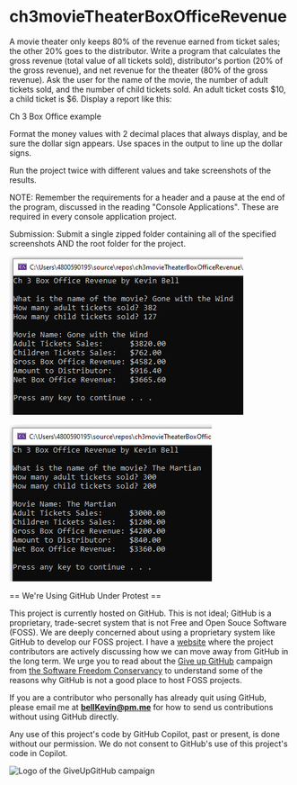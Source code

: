 # ch3movieTheaterBoxOfficeRevenue
A movie theater only keeps 80% of the revenue earned from ticket sales; the other 20% goes to the distributor. Write a program that calculates the gross revenue (total value of all tickets sold), distributor's portion (20% of the gross revenue), and net revenue for the theater (80% of the gross revenue). Ask the user for the name of the movie, the number of adult tickets sold, and the number of child tickets sold. An adult ticket costs $10, a child ticket is $6. Display a report like this:

Ch 3 Box Office example

Format the money values with 2 decimal places that always display, and be sure the dollar sign appears. Use spaces in the output to line up the dollar signs.

Run the project twice with different values and take screenshots of the results.

 

NOTE: Remember the requirements for a header and a pause at the end of the program, discussed in the reading "Console Applications". These are required in every console application project.

Submission: Submit a single zipped folder containing all of the specified screenshots AND the root folder for the project.

![1](https://github.com/bell-kevin/ch3movieTheaterBoxOfficeRevenue/blob/main/revenue1.PNG)

![2](https://github.com/bell-kevin/ch3movieTheaterBoxOfficeRevenue/blob/main/revenue2.PNG)

== We're Using GitHub Under Protest ==

This project is currently hosted on GitHub.  This is not ideal; GitHub is a
proprietary, trade-secret system that is not Free and Open Souce Software
(FOSS).  We are deeply concerned about using a proprietary system like GitHub
to develop our FOSS project. I have a [website](https://bellKevin.me) where the
project contributors are actively discussing how we can move away from GitHub
in the long term.  We urge you to read about the [Give up GitHub](https://GiveUpGitHub.org) campaign 
from [the Software Freedom Conservancy](https://sfconservancy.org) to understand some of the reasons why GitHub is not 
a good place to host FOSS projects.

If you are a contributor who personally has already quit using GitHub, please
email me at **bellKevin@pm.me** for how to send us contributions without
using GitHub directly.

Any use of this project's code by GitHub Copilot, past or present, is done
without our permission.  We do not consent to GitHub's use of this project's
code in Copilot.

![Logo of the GiveUpGitHub campaign](https://sfconservancy.org/img/GiveUpGitHub.png)
